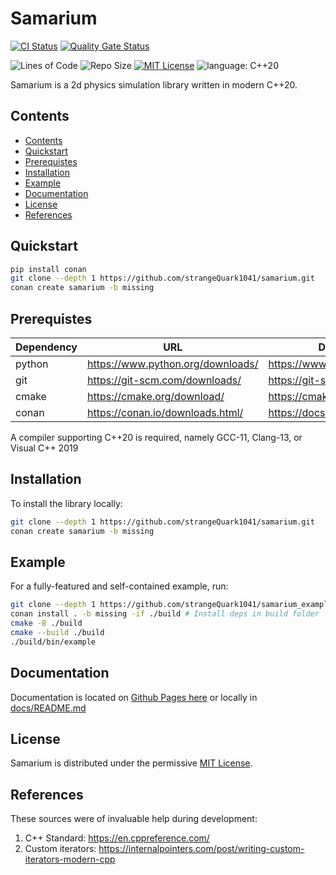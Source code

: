 # Samarium

[![CI Status](https://github.com/strangeQuark1041/samarium/actions/workflows/build.yml/badge.svg)](https://github.com/strangeQuark1041/samarium/actions/workflows/build.yml)
[![Quality Gate Status](https://sonarcloud.io/api/project_badges/measure?project=strangeQuark1041_samarium&metric=alert_status)](https://sonarcloud.io/summary/new_code?id=strangeQuark1041_samarium)

![Lines of Code](https://img.shields.io/tokei/lines/github/strangeQuark1041/samarium)
![Repo Size](https://img.shields.io/github/repo-size/strangeQuark1041/samarium)
[![MIT License](https://img.shields.io/badge/license-MIT-yellow)](https://github.com/strangeQuark1041/samarium/blob/main/LICENSE.md)
![language: C++20](https://img.shields.io/badge/language-C%2B%2B20-yellow)

Samarium is a 2d physics simulation library written in modern C++20.

## Contents

- [Contents](#contents)
- [Quickstart](#quickstart)
- [Prerequistes](#prerequistes)
- [Installation](#installation)
- [Example](#example)
- [Documentation](#documentation)
- [License](#license)
- [References](#references)

## Quickstart

```sh
pip install conan
git clone --depth 1 https://github.com/strangeQuark1041/samarium.git
conan create samarium -b missing
```

## Prerequistes

| Dependency | URL | Documentation |
| ---        | --- | --- |
| python     | <https://www.python.org/downloads/> | https://www.python.org/doc/ |
| git        | <https://git-scm.com/downloads/> | https://git-scm.com/docs/ |
| cmake      | <https://cmake.org/download/> | https://cmake.org/cmake/help/latest/ |
| conan      | <https://conan.io/downloads.html/> | https://docs.conan.io/en/latest/ |

A compiler supporting C++20 is required, namely GCC-11, Clang-13, or Visual C++ 2019

## Installation

To install the library locally:

```sh
git clone --depth 1 https://github.com/strangeQuark1041/samarium.git
conan create samarium -b missing
```

## Example

For a fully-featured and self-contained example, run:

```sh
git clone --depth 1 https://github.com/strangeQuark1041/samarium_example.git .
conan install . -b missing -if ./build # Install deps in build folder
cmake -B ./build
cmake --build ./build
./build/bin/example
```

## Documentation

Documentation is located on [Github Pages here](https://strangequark1041.github.io/samarium/) or locally in  [docs/README.md](docs/README.md)

## License

Samarium is distributed under the permissive [MIT License](LICENSE.md).

## References

These sources were of invaluable help during development:

1. C++ Standard: https://en.cppreference.com/
2. Custom iterators: https://internalpointers.com/post/writing-custom-iterators-modern-cpp
